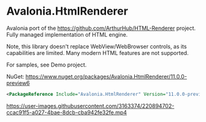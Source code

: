 # Avalonia.HtmlRenderer

Avalonia port of the https://github.com/ArthurHub/HTML-Renderer project.
Fully managed implementation of HTML engine.

Note, this library doesn't replace WebView/WebBrowser controls, as its capabilities are limited.
Many modern HTML features are not supported.

For samples, see Demo project.

NuGet: https://www.nuget.org/packages/Avalonia.HtmlRenderer/11.0.0-preview6
```xml
<PackageReference Include="Avalonia.HtmlRenderer" Version="11.0.0-preview6" />
```


https://user-images.githubusercontent.com/3163374/220894702-ccac91f5-a027-4bae-8dcb-cba942fe32fe.mp4
